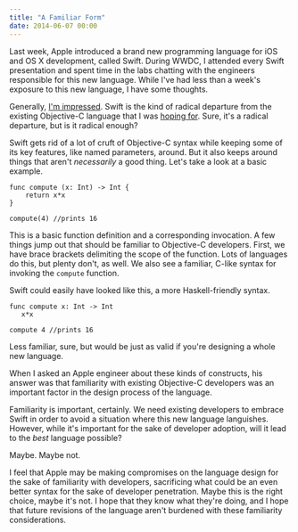 ```yaml
---
title: "A Familiar Form"
date: 2014-06-07 00:00
---
```


Last week, Apple introduced a brand new programming language for iOS and OS X development, called Swift. During WWDC, I attended every Swift presentation and spent time in the labs chatting with the engineers responsible for this new language. While I've had less than a week's exposure to this new language, I have some thoughts.

Generally, [I'm impressed](http://ashfurrow.com/blog/initial-thoughts-on-swift). Swift is the kind of radical departure from the existing Objective-C language that I was [hoping for](http://ashfurrow.com/blog/we-need-to-replace-objective-c). Sure, it's a radical departure, but is it radical enough?

Swift gets rid of a lot of cruft of Objective-C syntax while keeping some of its key features, like named parameters, around. But it also keeps around things that aren't _necessarily_ a good thing. Let's take a look at a basic example.

```
func compute (x: Int) -> Int {
    return x*x
}

compute(4) //prints 16
```

This is a basic function definition and a corresponding invocation. A few things jump out that should be familiar to Objective-C developers. First, we have brace brackets delimiting the scope of the function. Lots of languages do this, but plenty don't, as well. We also see a familiar, C-like syntax for invoking the `compute` function.

Swift could easily have looked like this, a more Haskell-friendly syntax.

```
func compute x: Int -> Int 
   x*x

compute 4 //prints 16
```

Less familiar, sure, but would be just as valid if you're designing a whole new language.

When I asked an Apple engineer about these kinds of constructs, his answer was that familiarity with existing Objective-C developers was an important factor in the design process of the language.

Familiarity is important, certainly. We need existing developers to embrace Swift in order to avoid a situation where this new language languishes. However, while it's important for the sake of developer adoption, will it lead to the _best_ language possible?

Maybe. Maybe not.

I feel that Apple may be making compromises on the language design for the sake of familiarity with developers, sacrificing what could be an even better syntax for the sake of developer penetration. Maybe this is the right choice, maybe it's not. I hope that they know what they're doing, and I hope that future revisions of the language aren't burdened with these familiarity considerations.

<!-- more -->
